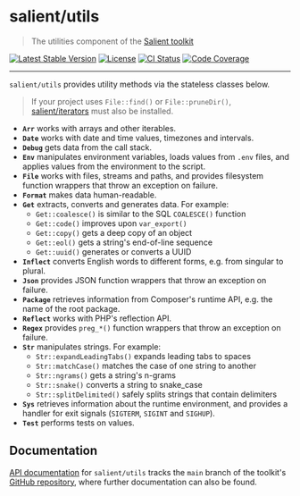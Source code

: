 # salient/utils

> The utilities component of the [Salient toolkit][toolkit]

<p>
  <a href="https://packagist.org/packages/salient/toolkit"><img src="https://poser.pugx.org/salient/toolkit/v" alt="Latest Stable Version" /></a>
  <a href="https://packagist.org/packages/salient/toolkit"><img src="https://poser.pugx.org/salient/toolkit/license" alt="License" /></a>
  <a href="https://github.com/salient-labs/toolkit/actions"><img src="https://github.com/salient-labs/toolkit/actions/workflows/ci.yml/badge.svg" alt="CI Status" /></a>
  <a href="https://codecov.io/gh/salient-labs/toolkit"><img src="https://codecov.io/gh/salient-labs/toolkit/graph/badge.svg?token=Y0l9ZeEtrI" alt="Code Coverage" /></a>
</p>

---

`salient/utils` provides utility methods via the stateless classes below.

> If your project uses `File::find()` or `File::pruneDir()`,
> [salient/iterators][] must also be installed.

- **`Arr`** works with arrays and other iterables.
- **`Date`** works with date and time values, timezones and intervals.
- **`Debug`** gets data from the call stack.
- **`Env`** manipulates environment variables, loads values from `.env` files,
  and applies values from the environment to the script.
- **`File`** works with files, streams and paths, and provides filesystem
  function wrappers that throw an exception on failure.
- **`Format`** makes data human-readable.
- **`Get`** extracts, converts and generates data. For example:
  - `Get::coalesce()` is similar to the SQL `COALESCE()` function
  - `Get::code()` improves upon `var_export()`
  - `Get::copy()` gets a deep copy of an object
  - `Get::eol()` gets a string's end-of-line sequence
  - `Get::uuid()` generates or converts a UUID
- **`Inflect`** converts English words to different forms, e.g. from singular to
  plural.
- **`Json`** provides JSON function wrappers that throw an exception on failure.
- **`Package`** retrieves information from Composer's runtime API, e.g. the name
  of the root package.
- **`Reflect`** works with PHP's reflection API.
- **`Regex`** provides `preg_*()` function wrappers that throw an exception on
  failure.
- **`Str`** manipulates strings. For example:
  - `Str::expandLeadingTabs()` expands leading tabs to spaces
  - `Str::matchCase()` matches the case of one string to another
  - `Str::ngrams()` gets a string's n-grams
  - `Str::snake()` converts a string to snake_case
  - `Str::splitDelimited()` safely splits strings that contain delimiters
- **`Sys`** retrieves information about the runtime environment, and provides a
  handler for exit signals (`SIGTERM`, `SIGINT` and `SIGHUP`).
- **`Test`** performs tests on values.

[salient/iterators]: https://github.com/salient-labs/toolkit-iterators

## Documentation

[API documentation][api-docs] for `salient/utils` tracks the `main` branch of
the toolkit's [GitHub repository][toolkit], where further documentation can also
be found.

[api-docs]:
  https://salient-labs.github.io/toolkit/namespace-Salient.Utility.html
[toolkit]: https://github.com/salient-labs/toolkit
